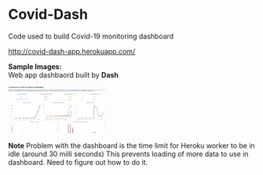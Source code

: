 # Covid-Dash

Code used to build Covid-19 monitoring dashboard </b>

http://covid-dash-app.herokuapp.com/

<b>Sample Images:<br/></b>
Web app dashbaord built by <b>Dash<b> </b>

<img src=https://github.com/hkbtotw/Covid-Dash/blob/master/Demo_dashboard_01.JPG alt="Analog" width="200"/>

<b>Note</b></b>
Problem with the dashboard is the time limit for Heroku worker to be in idle (around 30 milli seconds) </b>
This prevents loading of more data to use in dashboard. </b>
Need to figure out how to do it. </b>
